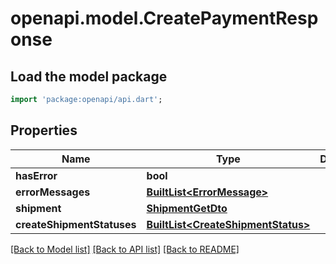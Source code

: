 # openapi.model.CreatePaymentResponse

## Load the model package
```dart
import 'package:openapi/api.dart';
```

## Properties
Name | Type | Description | Notes
------------ | ------------- | ------------- | -------------
**hasError** | **bool** |  | [optional] 
**errorMessages** | [**BuiltList&lt;ErrorMessage&gt;**](ErrorMessage.md) |  | [optional] 
**shipment** | [**ShipmentGetDto**](ShipmentGetDto.md) |  | [optional] 
**createShipmentStatuses** | [**BuiltList&lt;CreateShipmentStatus&gt;**](CreateShipmentStatus.md) |  | [optional] 

[[Back to Model list]](../README.md#documentation-for-models) [[Back to API list]](../README.md#documentation-for-api-endpoints) [[Back to README]](../README.md)


